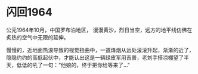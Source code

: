 # 闪回1964

公元1964年10月，中国罗布泊地区， 漫漫黄沙，烈日当空，远方的地平线仿佛在炙热的空气中无限的延伸。

慢慢的，近地面热浪导致的视觉扭曲中，一道烽烟从远处滚滚升起，渐渐的近了，隐隐约约的高低起伏中，才能认出这是一辆绿皮军用吉普，老刘手搭凉棚望了半天，低低的吼了一句：“他娘的，终于把你给等来了..."
